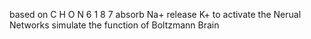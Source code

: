 based on C H O N 6 1 8 7
absorb Na+ release K+ to activate 
the Nerual Networks simulate 
the function of Boltzmann Brain
